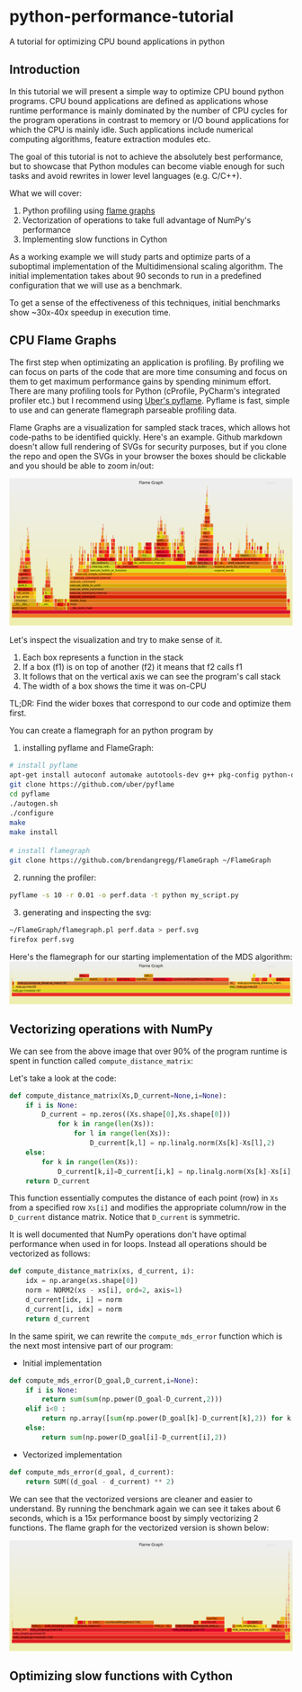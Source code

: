 # python-performance-tutorial
A tutorial for optimizing CPU bound applications in python

## Introduction  

In this tutorial we will present a simple way to optimize CPU bound python programs. CPU bound applications are defined as applications whose runtime performance is mainly dominated by the number of CPU cycles for the program operations in contrast to memory or I/O bound applications for which the CPU is mainly idle. Such applications include numerical computing algorithms, feature extraction modules etc.

The goal of this tutorial is not to achieve the absolutely best performance, but to showcase that Python modules can become viable enough for such tasks and avoid rewrites in lower level languages (e.g. C/C++).

What we will cover:

1. Python profiling using [flame graphs](http://www.brendangregg.com/flamegraphs.html)  
2. Vectorization of operations to take full advantage of NumPy's performance  
3. Implementing slow functions in Cython  

As a working example we will study parts and optimize parts of a suboptimal implementation of the Multidimensional scaling algorithm. The initial implementation takes about 90 seconds to run in a predefined configuration that we will use as a benchmark.

To get a sense of the effectiveness of this techniques, initial benchmarks show ~30x-40x speedup in execution time.

## CPU Flame Graphs

The first step when optimizating an application is profiling. By profiling we can focus on parts of the code that are more time consuming and focus on them to get maximum performance gains by spending minimum effort. There are many profiling tools for Python (cProfile, PyCharm's integrated profiler etc.) but I recommend using [Uber's pyflame](https://github.com/uber/pyflame). Pyflame is fast, simple to use and can generate flamegraph parseable profiling data. 

Flame Graphs are a visualization for sampled stack traces, which allows hot code-paths to be identified quickly. Here's an example. Github markdown doesn't allow full rendering of SVGs for security purposes, but if you clone the repo and open the SVGs in your browser the boxes should be clickable and you should be able to zoom in/out:

![Alt text](./example.svg)

Let's inspect the visualization and try to make sense of it.

1. Each box represents a function in the stack  
2. If a box (f1) is on top of another (f2) it means that f2 calls f1  
3. It follows that on the vertical axis we can see the program's call stack  
4. The width of a box shows the time it was on-CPU  

TL;DR: Find the wider boxes that correspond to our code and optimize them first.  

You can create a flamegraph for an python program by
1. installing pyflame and FlameGraph:  
```bash
# install pyflame
apt-get install autoconf automake autotools-dev g++ pkg-config python-dev python3-dev libtool make
git clone https://github.com/uber/pyflame
cd pyflame
./autogen.sh
./configure
make
make install

# install flamegraph
git clone https://github.com/brendangregg/FlameGraph ~/FlameGraph
```
2. running the profiler:  
```bash
pyflame -s 10 -r 0.01 -o perf.data -t python my_script.py
```
3. generating and inspecting the svg:
```bash
~/FlameGraph/flamegraph.pl perf.data > perf.svg
firefox perf.svg
```

Here's the flamegraph for our starting implementation of the MDS algorithm: 
![Alt text](./starting_implementation.svg)

## Vectorizing operations with NumPy  

We can see from the above image that over 90% of the program runtime is spent in function called `compute_distance_matrix`:

Let's take a look at the code:
```python
def compute_distance_matrix(Xs,D_current=None,i=None):
    if i is None:
        D_current = np.zeros((Xs.shape[0],Xs.shape[0]))
            for k in range(len(Xs)):
                for l in range(len(Xs)):
                    D_current[k,l] = np.linalg.norm(Xs[k]-Xs[l],2)
    else:
        for k in range(len(Xs)):
            D_current[k,i]=D_current[i,k] = np.linalg.norm(Xs[k]-Xs[i],2)
    return D_current
```

This function essentially computes the distance of each point (row) in `Xs` from a specified row `Xs[i]` and modifies the appropriate column/row in the `D_current` distance matrix. Notice that `D_current` is symmetric.

It is well documented that NumPy operations don't have optimal performance when used in for loops. Instead all operations should be vectorized as follows:

```python
def compute_distance_matrix(xs, d_current, i):
    idx = np.arange(xs.shape[0])
    norm = NORM2(xs - xs[i], ord=2, axis=1)
    d_current[idx, i] = norm
    d_current[i, idx] = norm
    return d_current
```

In the same spirit, we can rewrite the `compute_mds_error` function which is the next most intensive part of our program:

- Initial implementation  
```python
def compute_mds_error(D_goal,D_current,i=None):
    if i is None:
        return sum(sum(np.power(D_goal-D_current,2)))
    elif i<0 :
        return np.array([sum(np.power(D_goal[k]-D_current[k],2)) for k in range(len(D_goal))])
    else:
        return sum(np.power(D_goal[i]-D_current[i],2))
```

- Vectorized implementation
```python
def compute_mds_error(d_goal, d_current):
    return SUM((d_goal - d_current) ** 2)
```

We can see that the vectorized versions are cleaner and easier to understand. By running the benchmark again we can see it takes about 6 seconds, which is a 15x performance boost by simply vectorizing 2 functions. The flame graph for the vectorized version is shown below:

![Alt text](./vectorized.svg)

## Optimizing slow functions with Cython

